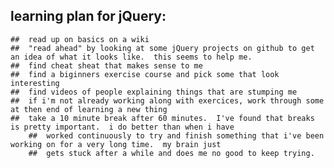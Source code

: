 ## learning plan for jQuery:  
	##  read up on basics on a wiki
	##  "read ahead" by looking at some jQuery projects on github to get an idea of what it looks like.  this seems to help me.
	##  find cheat sheat that makes sense to me
	##  find a biginners exercise course and pick some that look interesting
	##  find videos of people explaining things that are stumping me
	##  if i'm not already working along with exercices, work through some at then end of learning a new thing
	##  take a 10 minute break after 60 minutes.  I've found that breaks is pretty important.  i do better than when i have 
		##  worked continuously to try and finish something that i've been working on for a very long time.  my brain just 
		##  gets stuck after a while and does me no good to keep trying.  

